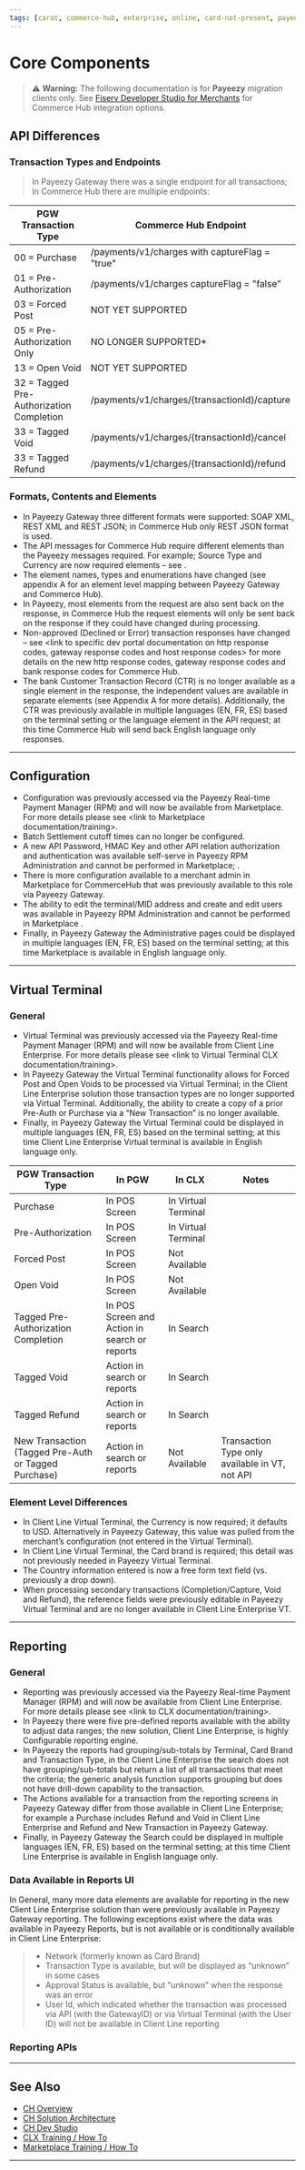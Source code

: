 ```yaml
---
tags: [carat, commerce-hub, enterprise, online, card-not-present, payeezy]
---
```

# Core Components
<!-- theme: danger -->
>  :warning: **Warning:** The following documentation is for **Payeezy** migration clients only. See [Fiserv Developer Studio for Merchants](https://developer.fiserv.com/merchants) for Commerce Hub integration options.

## API Differences
### Transaction Types and Endpoints

>In Payeezy Gateway there was a single endpoint for all transactions; In Commerce Hub there are multiple endpoints:
<!--type: tab

-->

| PGW Transaction Type | Commerce Hub Endpoint | 
| -------- | ------------- |
| 00 = Purchase | /payments/v1/charges with captureFlag = "true" | 
|01 = Pre-Authorization  | /payments/v1/charges captureFlag = "false”  | 
|03 = Forced Post   | NOT YET SUPPORTED  | 
|05 = Pre-Authorization Only   | NO LONGER SUPPORTED* | 
|13 = Open Void   | NOT YET SUPPORTED  | 
|32 = Tagged Pre-Authorization Completion   | /payments/v1/charges/{transactionId}/capture  | 
|33 = Tagged Void   | /payments/v1/charges/{transactionId}/cancel  | 
|33 = Tagged Refund   | /payments/v1/charges/{transactionId}/refund   | 

<!-- type: tab-end -->


### Formats, Contents and Elements

- In Payeezy Gateway three different formats were supported: SOAP XML, REST XML and REST JSON; in Commerce Hub only REST JSON format is used. 
- The API messages for Commerce Hub require different elements than the Payeezy messages required.  For example; Source Type and Currency are now required elements – see <link to specific dev portal documentation on required elements here>.
- The element names, types and enumerations have changed (see appendix A for an element level mapping between Payeezy Gateway and Commerce Hub).
- In Payeezy, most elements from the request are also sent back on the response, in Commerce Hub the request elements will only be sent back on the response if they could have changed during processing.
- Non-approved (Declined or Error) transaction responses have changed – see <link to specific dev portal documentation on http response codes, gateway response codes and host response codes> for more details on the new http response codes, gateway response codes and bank response codes for Commerce Hub.
- The bank Customer Transaction Record (CTR) is no longer available as a single element in the response, the independent values are available in separate elements (see Appendix A for more details).  Additionally, the CTR was previously available in multiple languages (EN, FR, ES) based on the terminal setting or the language element in the API request; at this time Commerce Hub will send back English language only responses.

---

## Configuration
- Configuration was previously accessed via the Payeezy Real-time Payment Manager (RPM) and will now be available from Marketplace.  For more details please see <link to Marketplace documentation/training>.
- Batch Settlement cutoff times can no longer be configured. 
- A new API Password, HMAC Key and other API relation authorization and authentication was available self-serve in Payeezy RPM Administration and cannot be performed in Marketplace; <need to know where a merchant can do this self-service to a comparative analysis of that system can be performed>. 
- There is more configuration available to a merchant admin in Marketplace for CommerceHub that was previously available to this role via Payeezy Gateway. 
- The ability to edit the terminal/MID address and create and edit users was available in Payeezy RPM Administration and cannot be performed in Marketplace <need to know where address edit self-serve and user creation and edit self-service is performed to do a comparative analysis of that system>. 
- Finally, in Payeezy Gateway the Administrative pages could be displayed in multiple languages (EN, FR, ES) based on the terminal setting; at this time Marketplace is available in English language only.

---

## Virtual Terminal

### General

- Virtual Terminal was previously accessed via the Payeezy Real-time Payment Manager (RPM) and will now be available from Client Line Enterprise.  For more details please see <link to Virtual Terminal CLX documentation/training>.
- In Payeezy Gateway the Virtual Terminal functionality allows for Forced Post and Open Voids to be processed via Virtual Terminal; in the Client Line Enterprise solution those transaction types are no longer supported via Virtual Terminal.  Additionally, the ability to create a copy of a prior Pre-Auth or Purchase via a “New Transaction” is no longer available.
- Finally, in Payeezy Gateway the Virtual Terminal could be displayed in multiple languages (EN, FR, ES) based on the terminal setting; at this time Client Line Enterprise Virtual terminal is available in English language only.

<!--type: tab

-->

| PGW Transaction Type | In PGW | In CLX | Notes|
| -------- | ------------- | ---------- |----------|
|Purchase |In POS Screen | In Virtual Terminal|
|Pre-Authorization |In POS Screen | In Virtual Terminal|
|Forced Post |In POS Screen | Not Available|
|Open Void  |In POS Screen | Not Available| 
|Tagged Pre-Authorization Completion  |In POS Screen and Action in search or reports |In Search| 
|Tagged Void   |Action in search or reports  | In Search |
|Tagged Refund  |Action in search or reports  | In Search |
|New Transaction (Tagged Pre-Auth or Tagged Purchase)  |Action in search or reports  | Not Available | Transaction Type only available in VT, not API |
<!-- type: tab-end -->

### Element Level Differences

- In Client Line Virtual Terminal, the Currency is now required; it defaults to USD.  Alternatively in Payeezy Gateway, this value was pulled from the merchant’s configuration (not entered in the Virtual Terminal). 
- In Client Line Virtual Terminal, the Card brand is required; this detail was not previously needed in Payeezy Virtual Terminal.
- The Country information entered is now a free form text field (vs. previously a drop down).
- When processing secondary transactions (Completion/Capture, Void and Refund), the reference fields were previously editable in Payeezy Virtual Terminal and are no longer available in Client Line Enterprise VT.
---

## Reporting
### General
- Reporting was previously accessed via the Payeezy Real-time Payment Manager (RPM) and will now be available from Client Line Enterprise.  For more details please see <link to CLX documentation/training>.
- In Payeezy there were five pre-defined reports available with the ability to adjust data ranges; the new solution,  Client Line Enterprise, is highly Configurable reporting engine.
- In Payeezy the reports had grouping/sub-totals by Terminal, Card Brand and Transaction Type, in the Client Line Enterprise the search does not have grouping/sub-totals but return a list of all transactions that meet the criteria; the generic analysis function supports grouping but does not have drill-down capability to the transaction.
- The Actions available for a transaction from the reporting screens in Payeezy Gateway differ from those available in Client Line Enterprise; for example a Purchase includes Refund and Void in Client Line Enterprise and Refund and New Transaction in Payeezy Gateway.  
- Finally, in Payeezy Gateway the Search could be displayed in multiple languages (EN, FR, ES) based on the terminal setting; at this time Client Line Enterprise is available in English language only.

### Data Available in Reports UI

In General, many more data elements are available for reporting in the new Client Line Enterprise solution than were previously available in Payeezy Gateway reporting.  The following exceptions exist where the data was available in Payeezy Reports, but is not available or is conditionally available in Client Line Enterprise:
> - Network (formerly known as Card Brand)
> - Transaction Type is available, but will be displayed as “unknown” in some cases
> - Approval Status is available, but “unknown” when the response was an error
> - User Id, which indicated whether the transaction was processed via API (with the GatewayID) or via Virtual Terminal (with the User ID) will not be available in Client Line reporting

### Reporting APIs
---
## See Also

- [CH Overview](?path=docs/Resources/API-Documents/Payments_VAS/Verification.md)
- [CH Solution Architecture](?path=docs/Resources/API-Documents/Payments_VAS/Verification.md)
- [CH Dev Studio](?path=docs/Resources/API-Documents/Payments_VAS/Verification.md)
- [CLX Training / How To](?path=docs/Resources/API-Documents/Payments_VAS/Verification.md)
- [Marketplace Training / How To](?path=docs/Resources/API-Documents/Payments_VAS/Verification.md)


---
